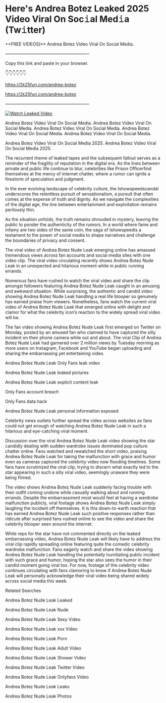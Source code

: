 # Here's Andrea Botez Leaked 2025 Video Viral On Soc𝚒al Med𝚒a (Tw𝚒tter)

++FREE VIDEOS]** Andrea Botez Video Viral On Social Media.

———————————————————-

Copy this link and paste in your browser.

👇👇👇👇👇👇

https://2k25fun.com/andrea-botez

https://2k25fun.com/andrea-botez

———————————————————-

[![Watch Leaked Video](https://miro.medium.com/v2/resize:fit:828/format:webp/1*cilzJN44JGOrTw9NJCrNHA.gif "Watch Leaked Video")](https://2k25fun.com/andrea-botez)

Andrea Botez Video Viral On Social Media. Andrea Botez Video Viral On Social Media. Andrea Botez Video Viral On Social Media. Andrea Botez Video Viral On Social Media. Andrea Botez Video Viral On Social Media.

Andrea Botez Video Viral On Social Media 2025. Andrea Botez Video Viral On Social Media 2025.

The recurrent theme of leaked tapes and the subsequent fallout serves as a reminder of the fragility of reputation in the digital era. As the lines between private and public life continue to blur, celebrities like Prison Officerfind themselves at the mercy of internet chatter, where a rumor can ignite a firestorm of speculation and judgment.

In the ever evolving landscape of celebrity culture, the Ishowspeedscandal underscores the relentless pursuit of sensationalism, a pursuit that often comes at the expense of truth and dignity. As we navigate the complexities of the digital age, the line between entertainment and exploitation remains perilously thin.

As the situation unfolds, the truth remains shrouded in mystery, leaving the public to ponder the authenticity of the rumors. In a world where fame and infamy are two sides of the same coin, the saga of Ishowspeedis a testament to the power of social media to shape narratives and challenge the boundaries of privacy and consent.

The viral video of Andrea Botez Nude Leak emerging online has amassed tremendous views across fan accounts and social media sites with one video clip. The viral video circulating recently shows Andrea Botez Nude Leak in an unexpected and hilarious moment while in public running errands.

Numerous fans have rushed to watch the viral video and share the clip amongst followers featuring Andrea Botez Nude Leak caught in an amusing and awkward situation. While surprising, the authentic and candid video showing Andrea Botez Nude Leak handling a real life blooper so genuinely has earned praise from viewers. Nonetheless, fans watch the current viral video of Andrea Botez Nude Leak that emerged online with delight and clamor for what the celebrity icon’s reaction to the widely spread viral video will be.

The fan video showing Andrea Botez Nude Leak first emerged on Twitter on Monday, posted by an amused fan who claimed to have captured the silly incident on their phone camera while out and about. The viral Clip of Andrea Botez Nude Leak had garnered over 2 million views by Tuesday morning as more users on Instagram, Facebook and YouTube began uploading and sharing the embarrassing yet entertaining video.

Andrea Botez Nude Leak Only Fans leak video

Andrea Botez Nude Leak leaked pictures

Andrea Botez Nude Leak explicit content leak

Only Fans account breach

Only Fans data hack

Andrea Botez Nude Leak personal information exposed

Celebrity news outlets further spread the video across websites as fans could not get enough of watching Andrea Botez Nude Leak in such a hilarious and eye-catching viral moment.

Discussion over the viral Andrea Botez Nude Leak video showing the star candidly dealing with sudden wardrobe issues dominated pop culture chatter online. Fans watched and rewatched the short video, praising Andrea Botez Nude Leak for taking the malfunction with grace and humor even as cameras captured the celebrity video now flooding timelines. Some fans have scrutinized the viral clip, trying to discern what exactly led to the star appearing in such a silly viral video, seemingly unaware they were being filmed.

The video shows Andrea Botez Nude Leak suddenly facing trouble with their outfit coming undone while casually walking about and running errands. Despite the embarrassment most would feel at having a wardrobe malfunction publicly, viral footage shows Andrea Botez Nude Leak simply laughing the incident off themselves. It is this down-to-earth reaction that has earned Andrea Botez Nude Leak such positive responses rather than ridicule after surprised fans rushed online to see the video and share the celebrity blooper seen around the internet.

While reps for the star have not commented directly on the leaked embarrassing video, Andrea Botez Nude Leak will likely have to address the viral clip rapidly spreading online featuring quite the comedic celebrity wardrobe malfunction. Fans eagerly watch and share the video showing Andrea Botez Nude Leak handling the potentially humiliating public incident with such grace and humor, hoping the star also sees the humor in their candid moment going viral too. For now, footage of the celebrity video continues circulating with fans clamoring to know if Andrea Botez Nude Leak will personally acknowledge their viral video being shared widely across social media this week.

Related Searches

Andrea Botez Nude Leak Leaked

Andrea Botez Nude Leak Nude

Andrea Botez Nude Leak Sexy Video

Andrea Botez Nude Leak xxx Video

Andrea Botez Nude Leak Porn

Andrea Botez Nude Leak Adult Video

Andrea Botez Nude Leak Shower Video

Andrea Botez Nude Leak Twitter Video

Andrea Botez Nude Leak Onlyfans Video

Andrea Botez Nude Leak Leaks

Andrea Botez Nude Leak Photos